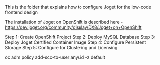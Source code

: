 This is the folder that explains how to configure Joget for the low-code frontend design

The installation of Joget on OpenShift is described here - https://dev.joget.org/community/display/DX8/Joget+on+OpenShift

Step 1: Create OpenShift Project
Step 2: Deploy MySQL Database
Step 3: Deploy Joget Certified Container Image
Step 4: Configure Persistent Storage
Step 5: Configure for Clustering and Licensing


oc adm policy add-scc-to-user anyuid -z default
